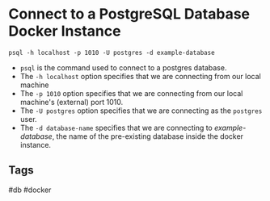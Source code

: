 # Connect to a PostgreSQL Database Docker Instance

`psql -h localhost -p 1010 -U postgres -d example-database`  

* `psql` is the command used to connect to a postgres database.  
* The `-h localhost` option specifies that we are connecting from our local machine  
* The `-p 1010` option specifies that we are connecting from our local machine's (external) port 1010.  
* The `-U postgres` option specifies that we are connecting as the `postgres` user.  
* The `-d database-name` specifies that we are connecting to *example-database*, the name of the pre-existing database inside the docker instance.  

## Tags
#db #docker
